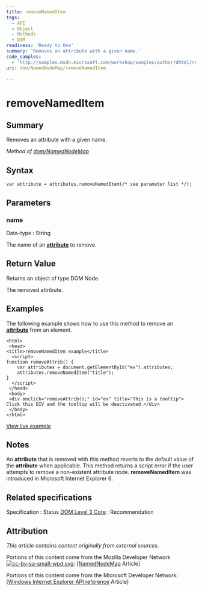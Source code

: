 ```yaml
---
title: removeNamedItem
tags:
  - API
  - Object
  - Methods
  - DOM
readiness: 'Ready to Use'
summary: 'Removes an attribute with a given name.'
code_samples:
  - 'http://samples.msdn.microsoft.com/workshop/samples/author/dhtml/refs/removeNamedItemEx1.htm'
uri: dom/NamedNodeMap/removeNamedItem

---
```

# removeNamedItem

## Summary

Removes an attribute with a given name.

*Method of [dom/NamedNodeMap](/dom/NamedNodeMap)*

## Syntax

``` {.js}
var attribute = attributes.removeNamedItem(/* see parameter list */);
```

## Parameters

### name

 Data-type
:   String

 The name of an [**attribute**](/dom/HTMLElement) to remove.

## Return Value

Returns an object of type DOM Node.

The removed attribute.

## Examples

The following example shows how to use this method to remove an [**attribute**](/dom/HTMLElement) from an element.

``` {.html}
<html>
 <head>
<title>removeNamedItem example</title>
  <script>
function removeAttrib() {
    var attributes = document.getElementById("ex").attributes;
    attributes.removeNamedItem("title");
}
  </script>
 </head>
 <body>
 <div onclick="removeAttrib();" id="ex" title="This is a tooltip">
Click this DIV and the tooltip will be deactivated.</div>
 </body>
</html>
```

[View live example](http://samples.msdn.microsoft.com/workshop/samples/author/dhtml/refs/removeNamedItemEx1.htm)

## Notes

An **attribute** that is removed with this method reverts to the default value of the **attribute** when applicable. This method returns a script error if the user attempts to remove a non-existent attribute node. **removeNamedItem** was introduced in Microsoft Internet Explorer 6.

## Related specifications

Specification
:   Status
[DOM Level 3 Core](http://www.w3.org/TR/DOM-Level-3-Core/)
:   Recommendation

## Attribution

*This article contains content originally from external sources.*

Portions of this content come from the Mozilla Developer Network [![cc-by-sa-small-wpd.svg](/assets/thumb/8/8c/cc-by-sa-small-wpd.svg/120px-cc-by-sa-small-wpd.svg.png)](http://creativecommons.org/licenses/by-sa/3.0/us/): [[NamedNodeMap](https://developer.mozilla.org/en-US/docs/Web/API/NamedNodeMap) Article]

Portions of this content come from the Microsoft Developer Network: [[Windows Internet Explorer API reference](http://msdn.microsoft.com/en-us/library/ie/hh828809%28v=vs.85%29.aspx) Article]

